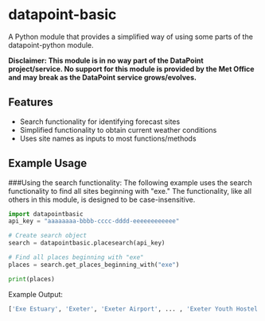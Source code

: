 # datapoint-basic
A Python module that provides a simplified way of using some parts of the
datapoint-python module.

__Disclaimer: This module is in no way part of the DataPoint project/service.
No support for this module is provided by the Met Office and may break as the
DataPoint service grows/evolves.__

## Features
* Search functionality for identifying forecast sites
* Simplified functionality to obtain current weather conditions
* Uses site names as inputs to most functions/methods

## Example Usage

###Using the search functionality:
The following example uses the search functionality to find all sites beginning
with "exe." The functionality, like all others in this module, is designed to
be case-insensitive.

```Python
import datapointbasic
api_key = "aaaaaaaa-bbbb-cccc-dddd-eeeeeeeeeeee"

# Create search object
search = datapointbasic.placesearch(api_key)

# Find all places beginning with "exe"
places = search.get_places_beginning_with("exe")

print(places)

```

Example Output:
```Python
['Exe Estuary', 'Exeter', 'Exeter Airport', ... , 'Exeter Youth Hostel']
```
